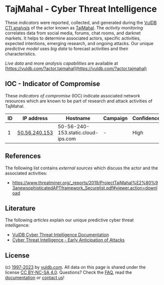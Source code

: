 # TajMahal - Cyber Threat Intelligence

These _indicators_ were reported, collected, and generated during the [VulDB CTI analysis](https://vuldb.com/?kb.cti) of the actor known as [TajMahal](https://vuldb.com/?actor.tajmahal). The _activity monitoring_ correlates data from social media, forums, chat rooms, and darknet markets. It helps to determine associated actors, specific activities, expected intentions, emerging research, and ongoing attacks. Our unique _predictive model_ uses _big data_ to forecast activities and their characteristics.

_Live data_ and more _analysis capabilities_ are available at [https://vuldb.com/?actor.tajmahal](https://vuldb.com/?actor.tajmahal)

## IOC - Indicator of Compromise

These _indicators of compromise_ (IOC) indicate associated network resources which are known to be part of research and attack activities of TajMahal.

ID | IP address | Hostname | Campaign | Confidence
-- | ---------- | -------- | -------- | ----------
1 | [50.56.240.153](https://vuldb.com/?ip.50.56.240.153) | 50-56-240-153.static.cloud-ips.com | - | High

## References

The following list contains _external sources_ which discuss the actor and the associated activities:

* https://www.threatminer.org/_reports/2019/ProjectTajMahal%E2%80%93anewsophisticatedAPTframework_Securelist.pdf#viewer.action=download

## Literature

The following _articles_ explain our unique predictive cyber threat intelligence:

* [VulDB Cyber Threat Intelligence Documentation](https://vuldb.com/?kb.cti)
* [Cyber Threat Intelligence - Early Anticipation of Attacks](https://www.scip.ch/en/?labs.20201022)

## License

(c) [1997-2023](https://vuldb.com/?kb.changelog) by [vuldb.com](https://vuldb.com/?kb.about). All data on this page is shared under the license [CC BY-NC-SA 4.0](https://creativecommons.org/licenses/by-nc-sa/4.0/). Questions? Check the [FAQ](https://vuldb.com/?kb.faq), read the [documentation](https://vuldb.com/?kb) or [contact us](https://vuldb.com/?contact)!
